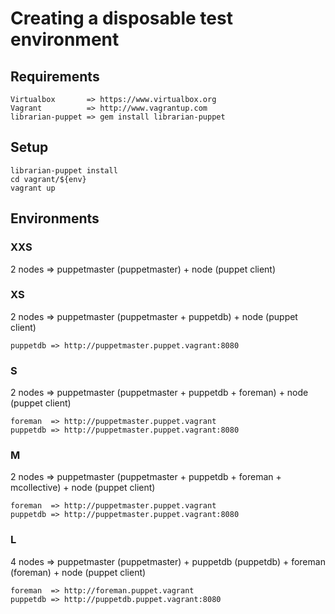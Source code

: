 # Creating a disposable test environment

## Requirements
    Virtualbox       => https://www.virtualbox.org
    Vagrant          => http://www.vagrantup.com
    librarian-puppet => gem install librarian-puppet

## Setup
    librarian-puppet install
    cd vagrant/${env}
    vagrant up
    
## Environments

### XXS
2 nodes => puppetmaster (puppetmaster) + node (puppet client)

### XS
2 nodes => puppetmaster (puppetmaster + puppetdb) + node (puppet client)

    puppetdb => http://puppetmaster.puppet.vagrant:8080

### S
2 nodes => puppetmaster (puppetmaster + puppetdb + foreman) + node (puppet client)

    foreman  => http://puppetmaster.puppet.vagrant
    puppetdb => http://puppetmaster.puppet.vagrant:8080


### M
2 nodes => puppetmaster (puppetmaster + puppetdb + foreman + mcollective) + node (puppet client)

    foreman  => http://puppetmaster.puppet.vagrant
    puppetdb => http://puppetmaster.puppet.vagrant:8080
    
### L
4 nodes => puppetmaster (puppetmaster) + puppetdb (puppetdb) + foreman (foreman) + node (puppet client)

    foreman  => http://foreman.puppet.vagrant
    puppetdb => http://puppetdb.puppet.vagrant:8080
    